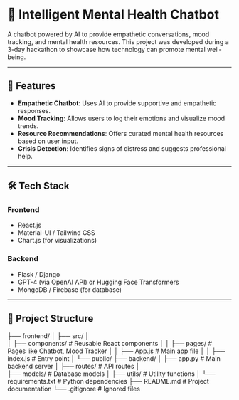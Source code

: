 # 🧠 Intelligent Mental Health Chatbot

A chatbot powered by AI to provide empathetic conversations, mood tracking, and mental health resources. This project was developed during a 3-day hackathon to showcase how technology can promote mental well-being.

---

## 🚀 Features
- **Empathetic Chatbot**: Uses AI to provide supportive and empathetic responses.
- **Mood Tracking**: Allows users to log their emotions and visualize mood trends.
- **Resource Recommendations**: Offers curated mental health resources based on user input.
- **Crisis Detection**: Identifies signs of distress and suggests professional help.

---

## 🛠️ Tech Stack
### **Frontend**
- React.js
- Material-UI / Tailwind CSS
- Chart.js (for visualizations)

### **Backend**
- Flask / Django
- GPT-4 (via OpenAI API) or Hugging Face Transformers
- MongoDB / Firebase (for database)

---

## 📂 Project Structure
├── frontend/ 
│ 
├── src/ 
│  
│ 
├── components/ # Reusable React components 
│ 
│ 
├── pages/ # Pages like Chatbot, Mood Tracker 
│ 
│ 
├── App.js # Main app file 
│ 
│ 
├── index.js # Entry point 
│ └── public/ 
├── backend/ 
│ 
├── app.py # Main backend server 
│ 
├── routes/ # API routes 
│  
├── models/ # Database models 
│ 
├── utils/ # Utility functions 
│ └── requirements.txt # Python dependencies 
├── README.md # Project documentation 
  └── .gitignore # Ignored files
